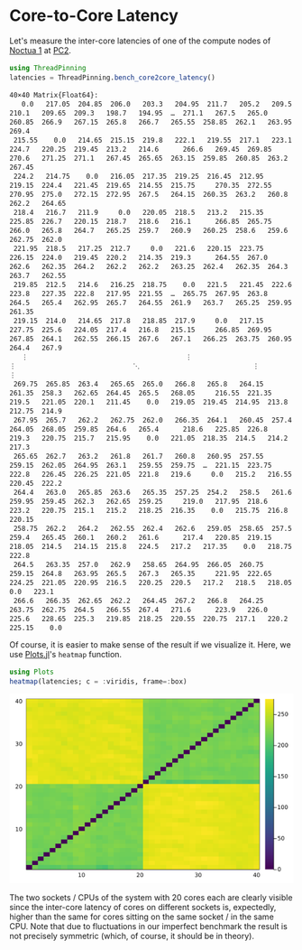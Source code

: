 # Core-to-Core Latency

Let's measure the inter-core latencies of one of the compute nodes of [Noctua 1](https://pc2.uni-paderborn.de/hpc-services/available-systems/noctua1) at [PC2](https://pc2.uni-paderborn.de).
```julia
using ThreadPinning
latencies = ThreadPinning.bench_core2core_latency()
```
```
40×40 Matrix{Float64}:
   0.0   217.05  204.85  206.0   203.3   204.95  211.7   205.2   209.5   210.1   209.65  209.3   198.7   194.95  …  271.1   267.5   265.0   260.85  266.9   267.15  265.8   266.7   265.55  258.85  262.1   263.95  269.4
 215.55    0.0   214.65  215.15  219.8   222.1   219.55  217.1   223.1   224.7   220.25  219.45  213.2   214.6      266.6   269.45  269.85  270.6   271.25  271.1   267.45  265.65  263.15  259.85  260.85  263.2   267.45
 224.2   214.75    0.0   216.05  217.35  219.25  216.45  212.95  219.15  224.4   221.45  219.65  214.55  215.75     270.35  272.55  270.95  275.0   272.15  272.95  267.5   264.15  260.35  263.2   260.8   262.2   264.65
 218.4   216.7   211.9     0.0   220.05  218.5   213.2   215.35  225.85  226.7   220.15  218.7   218.6   216.1      266.85  265.75  266.0   265.8   264.7   265.25  259.7   260.9   260.25  258.6   259.6   262.75  262.0
 221.95  218.5   217.25  212.7     0.0   221.6   220.15  223.75  226.15  224.0   219.45  220.2   214.35  219.3      264.55  267.0   262.6   262.35  264.2   262.2   262.2   263.25  262.4   262.35  264.3   263.7   262.55
 219.85  212.5   214.6   216.25  218.75    0.0   221.5   221.45  222.6   223.8   227.35  222.8   217.95  221.55  …  265.75  267.95  263.8   264.5   265.4   262.95  265.7   264.55  261.9   263.7   265.25  259.95  261.35
 219.15  214.0   214.65  217.8   218.85  217.9     0.0   217.15  227.75  225.6   224.05  217.4   216.8   215.15     266.85  269.95  267.85  264.1   262.55  266.15  267.6   267.1   266.25  263.75  260.95  264.4   267.9
   ⋮                                       ⋮                                       ⋮                             ⋱                            ⋮                                       ⋮
 269.75  265.85  263.4   265.65  265.0   266.8   265.8   264.15  261.35  258.3   262.65  264.45  265.5   268.05     216.55  221.35  219.5   221.05  220.1   211.45    0.0   219.05  219.45  214.95  213.8   212.75  214.9
 267.95  265.7   262.2   262.75  262.0   266.35  264.1   260.45  257.4   264.05  268.05  259.85  264.6   265.4      218.6   225.85  226.8   219.3   220.75  215.7   215.95    0.0   221.05  218.35  214.5   214.2   217.3
 265.65  262.7   263.2   261.8   261.7   260.8   260.95  257.55  259.15  262.05  264.95  263.1   259.55  259.75  …  221.15  223.75  222.8   226.45  226.25  221.05  221.8   219.6     0.0   215.2   216.55  220.45  222.2
 264.4   263.0   265.85  263.6   265.35  257.25  254.2   258.5   261.6   259.95  259.45  262.3   262.65  259.25     219.0   217.95  218.6   223.2   220.75  215.1   215.2   218.25  216.35    0.0   215.75  216.8   220.15
 258.75  262.2   264.2   262.55  262.4   262.6   259.05  258.65  257.5   259.4   265.45  260.1   260.2   261.6      217.4   220.85  219.15  218.05  214.5   214.15  215.8   224.5   217.2   217.35    0.0   218.75  222.8
 264.5   263.35  257.0   262.9   258.65  264.95  266.05  260.75  259.15  264.8   263.95  265.5   267.3   265.35     221.95  222.65  224.25  221.05  220.95  216.5   220.25  220.5   217.2   218.5   218.05    0.0   223.1
 266.6   266.35  262.65  262.2   264.45  267.2   266.8   264.25  263.75  262.75  264.5   266.55  267.4   271.6      223.9   226.0   225.6   228.65  225.3   219.85  218.25  220.55  220.75  217.1   220.2   225.15    0.0
```

Of course, it is easier to make sense of the result if we visualize it.
Here, we use [Plots.jl](https://github.com/JuliaPlots/Plots.jl)'s `heatmap` function.
```julia
using Plots
heatmap(latencies; c = :viridis, frame=:box)
```
![core2core.png](core2core.png)

The two sockets / CPUs of the system with 20 cores each are clearly visible since the inter-core latency of cores on different sockets is, expectedly, higher than the same for cores sitting on the same socket / in the same CPU. Note that due to fluctuations in our imperfect benchmark the result is not precisely symmetric (which, of course, it should be in theory).